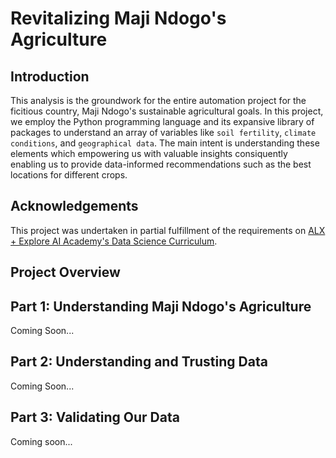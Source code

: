 # Revitalizing Maji Ndogo's Agriculture

## Introduction
This analysis is the groundwork for the entire automation project for the ficitious country, Maji Ndogo's sustainable agricultural goals. In this project, we employ the Python programming language and its expansive library of packages to understand an array of variables like `soil fertility`, `climate conditions`, and `geographical data`. The main intent is understanding these elements which empowering us with valuable insights consiquently enabling us to provide data-informed recommendations such as the best locations for different crops.

## Acknowledgements
This project was undertaken in partial fulfillment of the requirements on [ALX + Explore AI Academy's Data Science Curriculum](https://www.explore.ai/learn/courses/data-science).

## Project Overview

## Part 1: Understanding Maji Ndogo's Agriculture
Coming Soon...

## Part 2: Understanding and Trusting Data
Coming Soon...

## Part 3: Validating Our Data
Coming soon...

